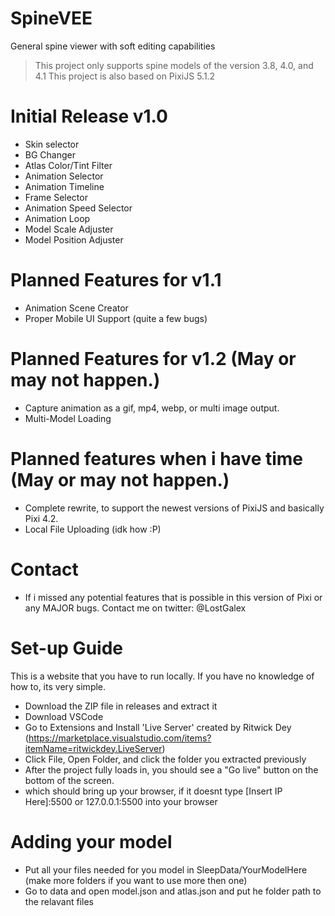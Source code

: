 # SpineVEE
General spine viewer with soft editing capabilities

> This project only supports spine models of the version 3.8, 4.0, and 4.1
> This project is also based on PixiJS 5.1.2

# Initial Release v1.0
- Skin selector
- BG Changer
- Atlas Color/Tint Filter
- Animation Selector
- Animation Timeline
- Frame Selector
- Animation Speed Selector
- Animation Loop
- Model Scale Adjuster
- Model Position Adjuster

# Planned Features for v1.1
- Animation Scene Creator
- Proper Mobile UI Support (quite a few bugs)

# Planned Features for v1.2 (May or may not happen.)
- Capture animation as a gif, mp4, webp, or multi image output.
- Multi-Model Loading

# Planned features when i have time (May or may not happen.)
- Complete rewrite, to support the newest versions of PixiJS and basically Pixi 4.2.
- Local File Uploading (idk how :P)

# Contact
- If i missed any potential features that is possible in this version of Pixi or any MAJOR bugs. Contact me on twitter: @LostGalex

# Set-up Guide
This is a website that you have to run locally. If you have no knowledge of how to, its very simple.

- Download the ZIP file in releases and extract it 
- Download VSCode
- Go to Extensions and Install 'Live Server' created by Ritwick Dey (https://marketplace.visualstudio.com/items?itemName=ritwickdey.LiveServer)
- Click File, Open Folder, and click the folder you extracted previously
- After the project fully loads in, you should see a "Go live" button on the bottom of the screen.
- which should bring up your browser, if it doesnt type [Insert IP Here]:5500 or 127.0.0.1:5500 into your browser

# Adding your model
- Put all your files needed for you model in SleepData/YourModelHere (make more folders if you want to use more then one)
- Go to data and open model.json and atlas.json and put he folder path to the relavant files
